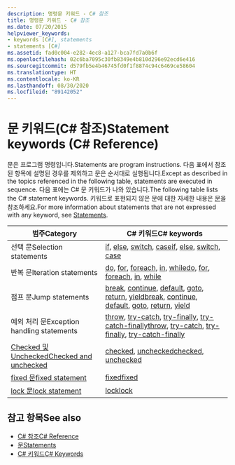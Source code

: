 ```yaml
---
description: 명령문 키워드 - C# 참조
title: 명령문 키워드 - C# 참조
ms.date: 07/20/2015
helpviewer_keywords:
- keywords [C#], statements
- statements [C#]
ms.assetid: fad0c004-e282-4ec8-a127-bca7fd7a0b6f
ms.openlocfilehash: 02c6ba7095c30fb8349e4b810d296e92ecd6e416
ms.sourcegitcommit: d579fb5e4b46745fd0f1f8874c94c6469ce58604
ms.translationtype: HT
ms.contentlocale: ko-KR
ms.lasthandoff: 08/30/2020
ms.locfileid: "89142052"
---
```

# <a name="statement-keywords-c-reference"></a><span data-ttu-id="5c7b3-103">문 키워드(C# 참조)</span><span class="sxs-lookup"><span data-stu-id="5c7b3-103">Statement keywords (C# Reference)</span></span>

<span data-ttu-id="5c7b3-104">문은 프로그램 명령입니다.</span><span class="sxs-lookup"><span data-stu-id="5c7b3-104">Statements are program instructions.</span></span> <span data-ttu-id="5c7b3-105">다음 표에서 참조된 항목에 설명된 경우를 제외하고 문은 순서대로 실행됩니다.</span><span class="sxs-lookup"><span data-stu-id="5c7b3-105">Except as described in the topics referenced in the following table, statements are executed in sequence.</span></span> <span data-ttu-id="5c7b3-106">다음 표에는 C# 문 키워드가 나와 있습니다.</span><span class="sxs-lookup"><span data-stu-id="5c7b3-106">The following table lists the C# statement keywords.</span></span> <span data-ttu-id="5c7b3-107">키워드로 표현되지 않은 문에 대한 자세한 내용은 [문](../../programming-guide/statements-expressions-operators/statements.md)을 참조하세요.</span><span class="sxs-lookup"><span data-stu-id="5c7b3-107">For more information about statements that are not expressed with any keyword, see [Statements](../../programming-guide/statements-expressions-operators/statements.md).</span></span>

|<span data-ttu-id="5c7b3-108">범주</span><span class="sxs-lookup"><span data-stu-id="5c7b3-108">Category</span></span>|<span data-ttu-id="5c7b3-109">C# 키워드</span><span class="sxs-lookup"><span data-stu-id="5c7b3-109">C# keywords</span></span>|
|--------------|------------------|
|<span data-ttu-id="5c7b3-110">선택 문</span><span class="sxs-lookup"><span data-stu-id="5c7b3-110">Selection statements</span></span>|<span data-ttu-id="5c7b3-111">[if](if-else.md), [else](if-else.md), [switch](switch.md), [case](switch.md)</span><span class="sxs-lookup"><span data-stu-id="5c7b3-111">[if](if-else.md), [else](if-else.md), [switch](switch.md), [case](switch.md)</span></span>|
|<span data-ttu-id="5c7b3-112">반복 문</span><span class="sxs-lookup"><span data-stu-id="5c7b3-112">Iteration statements</span></span>|<span data-ttu-id="5c7b3-113">[do](do.md), [for](for.md), [foreach](foreach-in.md), [in](foreach-in.md), [while](while.md)</span><span class="sxs-lookup"><span data-stu-id="5c7b3-113">[do](do.md), [for](for.md), [foreach](foreach-in.md), [in](foreach-in.md), [while](while.md)</span></span>|
|<span data-ttu-id="5c7b3-114">점프 문</span><span class="sxs-lookup"><span data-stu-id="5c7b3-114">Jump statements</span></span>|<span data-ttu-id="5c7b3-115">[break](break.md), [continue](continue.md), [default](switch.md), [goto](goto.md), [return](return.md), [yield](yield.md)</span><span class="sxs-lookup"><span data-stu-id="5c7b3-115">[break](break.md), [continue](continue.md), [default](switch.md), [goto](goto.md), [return](return.md), [yield](yield.md)</span></span>|
|<span data-ttu-id="5c7b3-116">예외 처리 문</span><span class="sxs-lookup"><span data-stu-id="5c7b3-116">Exception handling statements</span></span>|<span data-ttu-id="5c7b3-117">[throw](throw.md), [try-catch](try-catch.md), [try-finally](try-finally.md), [try-catch-finally](try-catch-finally.md)</span><span class="sxs-lookup"><span data-stu-id="5c7b3-117">[throw](throw.md), [try-catch](try-catch.md), [try-finally](try-finally.md), [try-catch-finally](try-catch-finally.md)</span></span>|
|[<span data-ttu-id="5c7b3-118">Checked 및 Unchecked</span><span class="sxs-lookup"><span data-stu-id="5c7b3-118">Checked and unchecked</span></span>](checked-and-unchecked.md)|<span data-ttu-id="5c7b3-119">[checked](checked.md), [unchecked](unchecked.md)</span><span class="sxs-lookup"><span data-stu-id="5c7b3-119">[checked](checked.md), [unchecked](unchecked.md)</span></span>|
[<span data-ttu-id="5c7b3-120">fixed 문</span><span class="sxs-lookup"><span data-stu-id="5c7b3-120">fixed statement</span></span>](fixed-statement.md)|[<span data-ttu-id="5c7b3-121">fixed</span><span class="sxs-lookup"><span data-stu-id="5c7b3-121">fixed</span></span>](fixed-statement.md)|
|[<span data-ttu-id="5c7b3-122">lock 문</span><span class="sxs-lookup"><span data-stu-id="5c7b3-122">lock statement</span></span>](lock-statement.md)|[<span data-ttu-id="5c7b3-123">lock</span><span class="sxs-lookup"><span data-stu-id="5c7b3-123">lock</span></span>](lock-statement.md)|

## <a name="see-also"></a><span data-ttu-id="5c7b3-124">참고 항목</span><span class="sxs-lookup"><span data-stu-id="5c7b3-124">See also</span></span>

- [<span data-ttu-id="5c7b3-125">C# 참조</span><span class="sxs-lookup"><span data-stu-id="5c7b3-125">C# Reference</span></span>](../index.md)
- [<span data-ttu-id="5c7b3-126">문</span><span class="sxs-lookup"><span data-stu-id="5c7b3-126">Statements</span></span>](../../programming-guide/statements-expressions-operators/statements.md)
- [<span data-ttu-id="5c7b3-127">C# 키워드</span><span class="sxs-lookup"><span data-stu-id="5c7b3-127">C# Keywords</span></span>](index.md)
